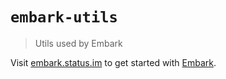 # `embark-utils`

> Utils used by Embark

Visit [embark.status.im](https://embark.status.im/) to get started with
[Embark](https://github.com/embarklabs/embark).
